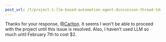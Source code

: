 ```yaml
---
post_url: /t/project-1-llm-based-automation-agent-discussion-thread-tds-jan-2025/164277/110
---
```

Thanks for your response, [@Carlton](/u/carlton). It seems I won’t be able to proceed with the project until this issue is resolved. Also, I haven’t used LLM so much until February 7th to cost $2.